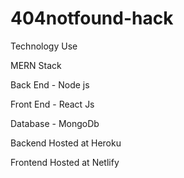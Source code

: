 # 404notfound-hack

Technology Use

MERN Stack

Back End - Node js

Front End - React Js

Database - MongoDb

Backend Hosted at Heroku

Frontend Hosted at Netlify
